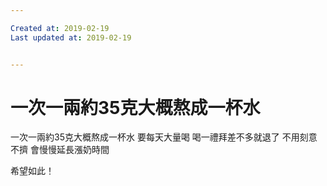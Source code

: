 ```yaml
---

Created at: 2019-02-19
Last updated at: 2019-02-19


---
```


# 一次一兩約35克大概熬成一杯水


一次一兩約35克大概熬成一杯水
要每天大量喝
喝一禮拜差不多就退了
不用刻意不擠
會慢慢延長漲奶時間

希望如此！


